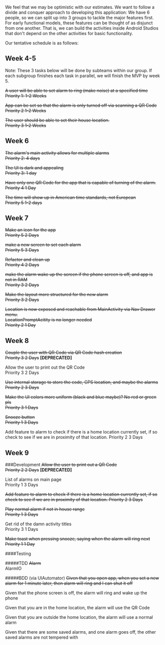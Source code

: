 We feel that we may be optimistic with our estimates.
We want to follow a divide and conquer approach to developing this application:
We have 6 people, so we can split up into 3 groups to tackle the major features first.
For early functional models, these features can be thought of as disjunct from one another.
That is, we can build the activities inside Android Studios that don't depend on the other
activities for basic functionality.


Our tentative schedule is as follows:

Week 4-5
------
Note: These 3 tasks below will be done by subteams within our group. If each subgroup finishes each task in parallel, we will finish 
the MVP by week 5.

<del>A user will be able to set alarm to ring (make noise) at a specified time <br>
Priority 1: 1-2 Weeks </del>

<del>App can be set so that the alarm is only turned off via scanning a QR Code<br>
Priority 2 1-2 Weeks </del>

<del>The user should be able to set their house location.<br>
Priority 3 1-2 Weeks</del>

Week 6
------
<del>The alarm's main activity allows for multiple alarms<br>
Priority 2: 4 days</del>

<del>The UI is dark and appealing<br>
Priority 3: 1 day</del>

<del>Have only one QR Code for the app that is capable of turning of the alarm.<br>
Priority 4 1 Day</del>

<del>The time will show up in American time standards, not European<br>
Priority 5 1-2 days</del>

Week 7
------
<del>Make an icon for the app<br>
Priority 5 2 Days</del>

<del>make a new screen to set each alarm<br>
Priority 5 3 Days</del>

<del>Refactor and clean up<br>
Priority 4 2 Days</del>

<del>make the alarm wake up the screen if the phone screen is off, and app is not in RAM<br>
Priority 3 2 Days</del>

<del>Make the layout more structured for the new alarm<br>
Priority 3 2 Days</del>

<del>Location is now exposed and reachable from MainActivity via Nav Drawer menu.<br>
LocationPromptAcitity is no longer needed<br>
Priority 2 1 Day</del>

Week 8
------
<del>Couple the user with QR Code via QR Code hash creation<br>
Priority 3 2 Days</del> <b>[DEPRECATED]</b>

Allow the user to print out the QR Code<br>
Priority 3 2 Days

<del>Use internal storage to store the code, GPS location, and maybe the alarms<br>
Priority 2 3 Days</del>

<del>Make the UI colors more uniform (black and blue maybe)? No red or green pls<br>
Priority 3 1 Days</del>

<del>Snooze button<br>
Priority 1 3 Days</del>

Add feature to alarm to check if there is a home location currently set, if so check to see if
we are in proximity of that location.
Priority 2 3 Days

Week 9 
------
###Development
<del>Allow the user to print out a QR Code<br>
Priority 2 2 Days</del> <b>[DEPRECATED]</b>

List of alarms on main page<br>
Priority 1 3 Days

<del>Add feature to alarm to check if there is a home location currently set, if so check to see if
we are in proximity of that location.
Priority 2 3 Days</del>

<del>Play normal alarm if not in house range<br>
Priority 1 3 Days</del>

Get rid of the damn activity titles<br>
Priority 3 1 Days

<del>Make toast when pressing snooze, saying when the alarm will ring next<br>
Priority 1 1 Day</del>

####Testing

#####TDD
<del>Alarm</del><br>
AlarmIO<br>


#####BDD (via UIAutomator)
<del>Given that you open app, when you set a new alarm for 1 minute later, then alarm will ring and I can shut it off<br></del>

Given that the phone screen is off, the alarm will ring and wake up the phone<br>

Given that you are in the home location, the alarm will use the QR Code<br>

Given that you are outside the home location, the alarm will use a normal alarm<br>

Given that there are some saved alarms, and one alarm goes off, the other saved alarms are not tempered with<br>

